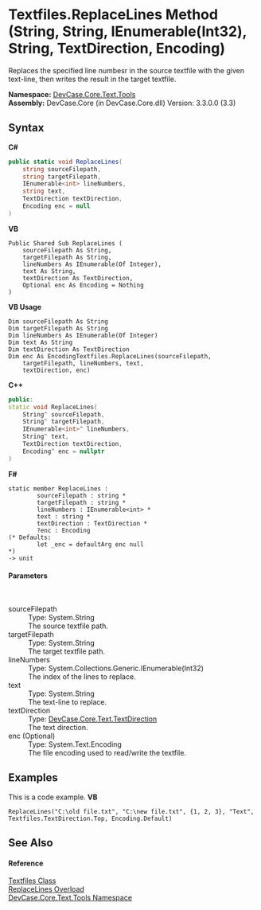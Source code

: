# Textfiles.ReplaceLines Method (String, String, IEnumerable(Int32), String, TextDirection, Encoding)
 

Replaces the specified line numbesr in the source textfile with the given text-line, then writes the result in the target textfile.

**Namespace:**&nbsp;<a href="N_DevCase_Core_Text_Tools">DevCase.Core.Text.Tools</a><br />**Assembly:**&nbsp;DevCase.Core (in DevCase.Core.dll) Version: 3.3.0.0 (3.3)

## Syntax

**C#**<br />
``` C#
public static void ReplaceLines(
	string sourceFilepath,
	string targetFilepath,
	IEnumerable<int> lineNumbers,
	string text,
	TextDirection textDirection,
	Encoding enc = null
)
```

**VB**<br />
``` VB
Public Shared Sub ReplaceLines ( 
	sourceFilepath As String,
	targetFilepath As String,
	lineNumbers As IEnumerable(Of Integer),
	text As String,
	textDirection As TextDirection,
	Optional enc As Encoding = Nothing
)
```

**VB Usage**<br />
``` VB Usage
Dim sourceFilepath As String
Dim targetFilepath As String
Dim lineNumbers As IEnumerable(Of Integer)
Dim text As String
Dim textDirection As TextDirection
Dim enc As EncodingTextfiles.ReplaceLines(sourceFilepath, 
	targetFilepath, lineNumbers, text, 
	textDirection, enc)
```

**C++**<br />
``` C++
public:
static void ReplaceLines(
	String^ sourceFilepath, 
	String^ targetFilepath, 
	IEnumerable<int>^ lineNumbers, 
	String^ text, 
	TextDirection textDirection, 
	Encoding^ enc = nullptr
)
```

**F#**<br />
``` F#
static member ReplaceLines : 
        sourceFilepath : string * 
        targetFilepath : string * 
        lineNumbers : IEnumerable<int> * 
        text : string * 
        textDirection : TextDirection * 
        ?enc : Encoding 
(* Defaults:
        let _enc = defaultArg enc null
*)
-> unit 

```


#### Parameters
&nbsp;<dl><dt>sourceFilepath</dt><dd>Type: System.String<br />The source textfile path.</dd><dt>targetFilepath</dt><dd>Type: System.String<br />The target textfile path.</dd><dt>lineNumbers</dt><dd>Type: System.Collections.Generic.IEnumerable(Int32)<br />The index of the lines to replace.</dd><dt>text</dt><dd>Type: System.String<br />The text-line to replace.</dd><dt>textDirection</dt><dd>Type: <a href="T_DevCase_Core_Text_TextDirection">DevCase.Core.Text.TextDirection</a><br />The text direction.</dd><dt>enc (Optional)</dt><dd>Type: System.Text.Encoding<br />The file encoding used to read/write the textfile.</dd></dl>

## Examples
This is a code example. 
**VB**<br />
``` VB
ReplaceLines("C:\old file.txt", "C:\new file.txt", {1, 2, 3}, "Text", Textfiles.TextDirection.Top, Encoding.Default)
```


## See Also


#### Reference
<a href="T_DevCase_Core_Text_Tools_Textfiles">Textfiles Class</a><br /><a href="Overload_DevCase_Core_Text_Tools_Textfiles_ReplaceLines">ReplaceLines Overload</a><br /><a href="N_DevCase_Core_Text_Tools">DevCase.Core.Text.Tools Namespace</a><br />